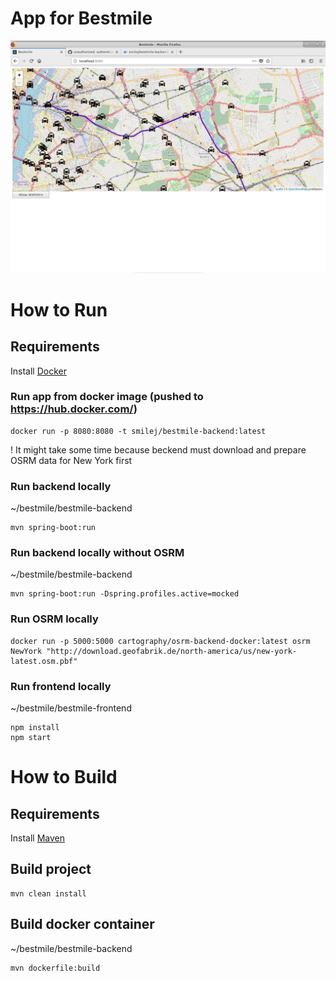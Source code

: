 # App for Bestmile
![View of working app](bestmile-app.png?raw=true "Screen")

# How to Run
## Requirements
Install [Docker](https://www.docker.com/)

### Run app from docker image (pushed to https://hub.docker.com/)
```
docker run -p 8080:8080 -t smilej/bestmile-backend:latest
```
! It might take some time because beckend must download and prepare OSRM data for New York first

### Run backend locally
~/bestmile/bestmile-backend
```
mvn spring-boot:run
```

### Run backend locally without OSRM
~/bestmile/bestmile-backend
```
mvn spring-boot:run -Dspring.profiles.active=mocked
```

### Run OSRM locally
```
docker run -p 5000:5000 cartography/osrm-backend-docker:latest osrm NewYork "http://download.geofabrik.de/north-america/us/new-york-latest.osm.pbf"
```

### Run frontend locally

~/bestmile/bestmile-frontend
```
npm install
npm start
```

# How to Build

## Requirements
Install [Maven](https://maven.apache.org/)

## Build project
```
mvn clean install
```

## Build docker container
~/bestmile/bestmile-backend
```
mvn dockerfile:build
```
